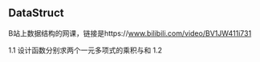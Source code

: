 ## DataStruct

B站上数据结构的网课，链接是https://www.bilibili.com/video/BV1JW411i731


1.1 设计函数分别求两个一元多项式的乘积与和
1.2
